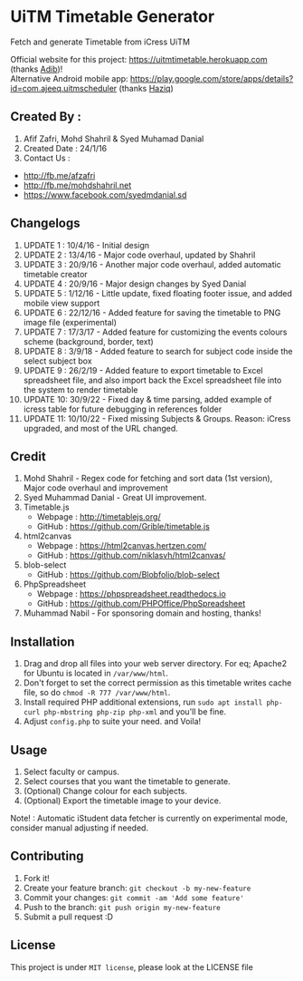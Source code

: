 
# UiTM Timetable Generator
Fetch and generate Timetable from iCress UiTM

Official website for this project: https://uitmtimetable.herokuapp.com (thanks [Adib](https://github.com/ADIBzTER))!  
Alternative Android mobile app: https://play.google.com/store/apps/details?id=com.ajeeq.uitmscheduler (thanks [Haziq](https://github.com/ajeeq))

## Created By :
1. Afif Zafri, Mohd Shahril & Syed Muhamad Danial
2. Created Date : 24/1/16
3. Contact Us :
  - http://fb.me/afzafri
  - http://fb.me/mohdshahril.net
  - https://www.facebook.com/syedmdanial.sd

## Changelogs
1. UPDATE 1 : 10/4/16 - Initial design
2. UPDATE 2 : 13/4/16 - Major code overhaul, updated by Shahril
3. UPDATE 3 : 20/9/16 - Another major code overhaul, added automatic timetable creator
4. UPDATE 4 : 20/9/16 - Major design changes by Syed Danial
5. UPDATE 5 : 1/12/16 - Little update, fixed floating footer issue, and added mobile view support
6. UPDATE 6 : 22/12/16 - Added feature for saving the timetable to PNG image file (experimental)
7. UPDATE 7 : 17/3/17 - Added feature for customizing the events colours scheme (background, border, text)
8. UPDATE 8 : 3/9/18 - Added feature to search for subject code inside the select subject box
9. UPDATE 9 : 26/2/19 - Added feature to export timetable to Excel spreadsheet file, and also import back the Excel spreadsheet file into the system to render timetable
10. UPDATE 10: 30/9/22 - Fixed day & time parsing, added example of icress table for future debugging in references folder
11. UPDATE 11: 10/10/22 - Fixed missing Subjects & Groups. Reason: iCress upgraded, and most of the URL changed.


## Credit
1. Mohd Shahril - Regex code for fetching and sort data (1st version), Major code overhaul and improvement
2. Syed Muhammad Danial - Great UI improvement.
3. Timetable.js
   - Webpage : http://timetablejs.org/
   - GitHub : https://github.com/Grible/timetable.js
4. html2canvas
   - Webpage : https://html2canvas.hertzen.com/
   - GitHub : https://github.com/niklasvh/html2canvas/
5. blob-select
   - GitHub : https://github.com/Blobfolio/blob-select
6. PhpSpreadsheet
   - Webpage : https://phpspreadsheet.readthedocs.io
   - GitHub : https://github.com/PHPOffice/PhpSpreadsheet
7. Muhammad Nabil - For sponsoring domain and hosting, thanks!

## Installation

1) Drag and drop all files into your web server directory. For eq; Apache2 for Ubuntu is located in `/var/www/html`.
2) Don't forget to set the correct permission as this timetable writes cache file, so do `chmod -R 777 /var/www/html`.
3) Install required PHP additional extensions, run `sudo apt install php-curl php-mbstring php-zip php-xml` and you'll be fine.
4) Adjust `config.php` to suite your need. and Voila!

## Usage

1. Select faculty or campus.
2. Select courses that you want the timetable to generate.
3. (Optional) Change colour for each subjects.
4. (Optional) Export the timetable image to your device.

Note! : Automatic iStudent data fetcher is currently on experimental mode, consider manual adjusting if needed.

## Contributing

1. Fork it!
2. Create your feature branch: `git checkout -b my-new-feature`
3. Commit your changes: `git commit -am 'Add some feature'`
4. Push to the branch: `git push origin my-new-feature`
5. Submit a pull request :D

## License

This project is under ```MIT license```, please look at the LICENSE file
